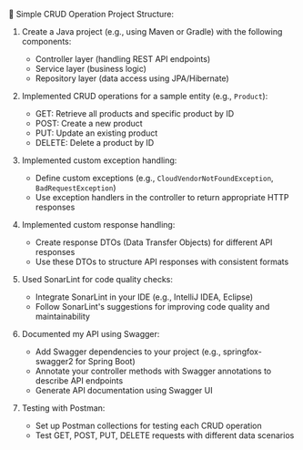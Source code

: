 🌟 Simple CRUD Operation Project Structure:

1. Create a Java project (e.g., using Maven or Gradle) with the following components:
   - Controller layer (handling REST API endpoints)
   - Service layer (business logic)
   - Repository layer (data access using JPA/Hibernate)

2. Implemented CRUD operations for a sample entity (e.g., `Product`):
   - GET: Retrieve all products and specific product by ID
   - POST: Create a new product
   - PUT: Update an existing product
   - DELETE: Delete a product by ID

3. Implemented custom exception handling:
   - Define custom exceptions (e.g., `CloudVendorNotFoundException`, `BadRequestException`)
   - Use exception handlers in the controller to return appropriate HTTP responses

4. Implemented custom response handling:
   - Create response DTOs (Data Transfer Objects) for different API responses
   - Use these DTOs to structure API responses with consistent formats

5. Used SonarLint for code quality checks:
   - Integrate SonarLint in your IDE (e.g., IntelliJ IDEA, Eclipse)
   - Follow SonarLint's suggestions for improving code quality and maintainability

6. Documented my API using Swagger:
   - Add Swagger dependencies to your project (e.g., springfox-swagger2 for Spring Boot)
   - Annotate your controller methods with Swagger annotations to describe API endpoints
   - Generate API documentation using Swagger UI
   
7. Testing with Postman:
   - Set up Postman collections for testing each CRUD operation
   - Test GET, POST, PUT, DELETE requests with different data scenarios

